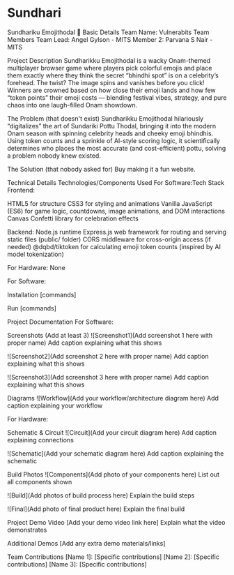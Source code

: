 # Sundhari
Sundhariku Emojithodal  🎯
Basic Details
Team Name: Vulnerabits
Team Members
Team Lead: Angel Gylson - MITS
Member 2: Parvana S Nair - MITS

Project Description
Sundharikku Emojithodal is a wacky Onam-themed multiplayer browser game where players pick colorful emojis and place them exactly where they think the secret “bhindhi spot” is on a celebrity’s forehead. The twist? The image spins and vanishes before you click! Winners are crowned based on how close their emoji lands and how few “token points” their emoji costs — blending festival vibes, strategy, and pure chaos into one laugh-filled Onam showdown.

The Problem (that doesn't exist)
Sundharikku Emojithodal hilariously “digitalizes” the art of Sundariki Pottu Thodal, bringing it into the modern Onam season with spinning celebrity heads and cheeky emoji bhindhis. Using token counts and a sprinkle of AI-style scoring logic, it scientifically determines who places the most accurate (and cost-efficient) pottu, solving a problem nobody knew existed.

The Solution (that nobody asked for)
Buy making it a fun website.

Technical Details
Technologies/Components Used
For Software:Tech Stack
Frontend:

HTML5 for structure
CSS3 for styling and animations
Vanilla JavaScript (ES6) for game logic, countdowns, image animations, and DOM interactions
Canvas Confetti library for celebration effects

Backend:
Node.js runtime
Express.js web framework for routing and serving static files (public/ folder)
CORS middleware for cross-origin access (if needed)
@dqbd/tiktoken for calculating emoji token counts (inspired by AI model tokenization)


For Hardware: None

For Software:

Installation
[commands]

Run
[commands]

Project Documentation
For Software:

Screenshots (Add at least 3)
![Screenshot1](Add screenshot 1 here with proper name) Add caption explaining what this shows

![Screenshot2](Add screenshot 2 here with proper name) Add caption explaining what this shows

![Screenshot3](Add screenshot 3 here with proper name) Add caption explaining what this shows

Diagrams
![Workflow](Add your workflow/architecture diagram here) Add caption explaining your workflow

For Hardware:

Schematic & Circuit
![Circuit](Add your circuit diagram here) Add caption explaining connections

![Schematic](Add your schematic diagram here) Add caption explaining the schematic

Build Photos
![Components](Add photo of your components here) List out all components shown

![Build](Add photos of build process here) Explain the build steps

![Final](Add photo of final product here) Explain the final build

Project Demo
Video
[Add your demo video link here] Explain what the video demonstrates

Additional Demos
[Add any extra demo materials/links]

Team Contributions
[Name 1]: [Specific contributions]
[Name 2]: [Specific contributions]
[Name 3]: [Specific contributions]
